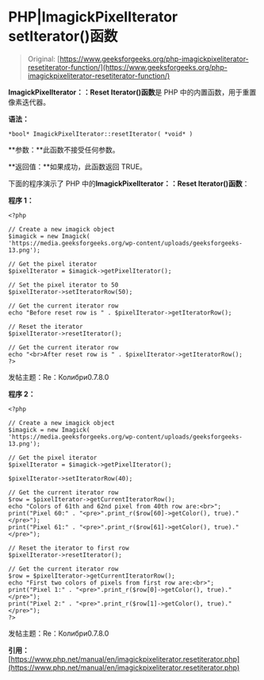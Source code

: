 # PHP|ImagickPixelIterator setIterator()函数

> Original: [https://www.geeksforgeeks.org/php-imagickpixeliterator-resetiterator-function/](https://www.geeksforgeeks.org/php-imagickpixeliterator-resetiterator-function/)

**ImagickPixelIterator：：Reset Iterator()函数**是 PHP 中的内置函数，用于重置像素迭代器。

**语法：**

```
*bool* ImagickPixelIterator::resetIterator( *void* )
```

**参数：**此函数不接受任何参数。

**返回值：**如果成功，此函数返回 TRUE。

下面的程序演示了 PHP 中的**ImagickPixelIterator：：Reset Iterator()函数**：

**程序 1：**

```
<?php

// Create a new imagick object
$imagick = new Imagick(
'https://media.geeksforgeeks.org/wp-content/uploads/geeksforgeeks-13.png');

// Get the pixel iterator
$pixelIterator = $imagick->getPixelIterator();

// Set the pixel iterator to 50
$pixelIterator->setIteratorRow(50);

// Get the current iterator row
echo "Before reset row is " . $pixelIterator->getIteratorRow();

// Reset the iterator
$pixelIterator->resetIterator();

// Get the current iterator row
echo "<br>After reset row is " . $pixelIterator->getIteratorRow();
?>
```

发帖主题：Re：Колибри0.7.8.0

**程序 2：**

```
<?php

// Create a new imagick object
$imagick = new Imagick(
'https://media.geeksforgeeks.org/wp-content/uploads/geeksforgeeks-13.png');

// Get the pixel iterator
$pixelIterator = $imagick->getPixelIterator();

$pixelIterator->setIteratorRow(40);

// Get the current iterator row
$row = $pixelIterator->getCurrentIteratorRow();
echo "Colors of 61th and 62nd pixel from 40th row are:<br>";
print("Pixel 60:" . "<pre>".print_r($row[60]->getColor(), true)."</pre>");
print("Pixel 61:" . "<pre>".print_r($row[61]->getColor(), true)."</pre>");

// Reset the iterator to first row
$pixelIterator->resetIterator();

// Get the current iterator row
$row = $pixelIterator->getCurrentIteratorRow();
echo "First two colors of pixels from first row are:<br>";
print("Pixel 1:" . "<pre>".print_r($row[0]->getColor(), true)."</pre>");
print("Pixel 2:" . "<pre>".print_r($row[1]->getColor(), true)."</pre>");
?>
```

发帖主题：Re：Колибри0.7.8.0

**引用：**[https://www.php.net/manual/en/imagickpixeliterator.resetiterator.php](https://www.php.net/manual/en/imagickpixeliterator.resetiterator.php)
